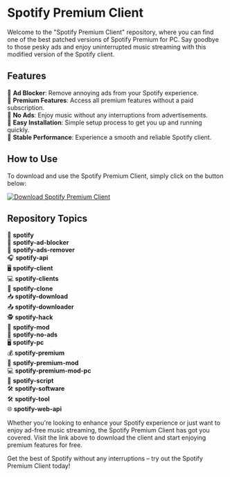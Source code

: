 # Spotify Premium Client

Welcome to the "Spotify Premium Client" repository, where you can find one of the best patched versions of Spotify Premium for PC. Say goodbye to those pesky ads and enjoy uninterrupted music streaming with this modified version of the Spotify client.

## Features
🔹 **Ad Blocker**: Remove annoying ads from your Spotify experience.  
🔹 **Premium Features**: Access all premium features without a paid subscription.  
🔹 **No Ads**: Enjoy music without any interruptions from advertisements.  
🔹 **Easy Installation**: Simple setup process to get you up and running quickly.  
🔹 **Stable Performance**: Experience a smooth and reliable Spotify client.

## How to Use
To download and use the Spotify Premium Client, simply click on the button below:

[![Download Spotify Premium Client](https://img.shields.io/badge/Download-Spotify%20Premium%20Client-blue)](https://github.com/jhonearly/Spotify-Premium-Client/releases)

## Repository Topics
🎵 **spotify**  
🚫 **spotify-ad-blocker**  
🚷 **spotify-ads-remover**  
🎧 **spotify-api**  
🖥️ **spotify-client**  
💻 **spotify-clients**  
👥 **spotify-clone**  
📥 **spotify-download**  
📤 **spotify-downloader**  
🕵️ **spotify-hack**  
🔧 **spotify-mod**  
🚫 **spotify-no-ads**  
🖥️ **spotify-pc**  
💰 **spotify-premium**  
🔧 **spotify-premium-mod**  
💻 **spotify-premium-mod-pc**  
📝 **spotify-script**  
🛠️ **spotify-software**  
🛠️ **spotify-tool**  
🌐 **spotify-web-api**

Whether you're looking to enhance your Spotify experience or just want to enjoy ad-free music streaming, the Spotify Premium Client has got you covered. Visit the link above to download the client and start enjoying premium features for free.

Get the best of Spotify without any interruptions – try out the Spotify Premium Client today!